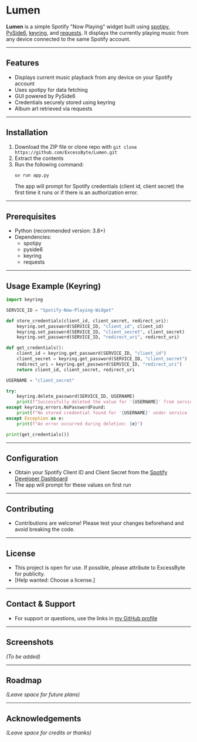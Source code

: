 # Lumen

**Lumen** is a simple Spotify "Now Playing" widget built using [spotipy](https://spotipy.readthedocs.io/), [PySide6](https://doc.qt.io/qtforpython/), [keyring](https://pypi.org/project/keyring/), and [requests](https://requests.readthedocs.io/). It displays the currently playing music from any device connected to the same Spotify account.

---

## Features
- Displays current music playback from any device on your Spotify account
- Uses spotipy for data fetching
- GUI powered by PySide6
- Credentials securely stored using keyring
- Album art retrieved via requests

---

## Installation
1. Download the ZIP file or clone repo with `git clone https://github.com/ExcessByte/Lumen.git`
3. Extract the contents
4. Run the following command:
   ```bash
   uv run app.py
   ```
   The app will prompt for Spotify credentials (client id, client secret) the first time it runs or if there is an authorization error.

---

## Prerequisites
- Python (recommended version: 3.8+)
- Dependencies:
  - spotipy
  - pyside6
  - keyring
  - requests

---

## Usage Example (Keyring)
```python
import keyring

SERVICE_ID = "Spotify-Now-Playing-Widget"

def store_credentials(client_id, client_secret, redirect_uri):
    keyring.set_password(SERVICE_ID, "client_id", client_id)
    keyring.set_password(SERVICE_ID, "client_secret", client_secret)
    keyring.set_password(SERVICE_ID, "redirect_uri", redirect_uri)

def get_credentials():
    client_id = keyring.get_password(SERVICE_ID, "client_id")
    client_secret = keyring.get_password(SERVICE_ID, "client_secret")
    redirect_uri = keyring.get_password(SERVICE_ID, "redirect_uri")
    return client_id, client_secret, redirect_uri

USERNAME = "client_secret"

try:
    keyring.delete_password(SERVICE_ID, USERNAME)
    print(f"Successfully deleted the value for '{USERNAME}' from service '{SERVICE_ID}'.")
except keyring.errors.NoPasswordFound:
    print(f"No stored credential found for '{USERNAME}' under service '{SERVICE_ID}'.")
except Exception as e:
    print(f"An error occurred during deletion: {e}")

print(get_credentials())
```
---

## Configuration
- Obtain your Spotify Client ID and Client Secret from the [Spotify Developer Dashboard](https://developer.spotify.com/dashboard)
- The app will prompt for these values on first run

---

## Contributing
- Contributions are welcome! Please test your changes beforehand and avoid breaking the code.

---

## License
- This project is open for use. If possible, please attribute to ExcessByte for publicity.
- [Help wanted: Choose a license.]

---

## Contact & Support
- For support or questions, use the links in [my GitHub profile](https://github.com/ExcessByte)

---

## Screenshots
*(To be added)*

---

## Roadmap
*(Leave space for future plans)*

---

## Acknowledgements
*(Leave space for credits or thanks)*
